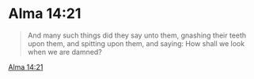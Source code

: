 # Alma 14:21

> And many such things did they say unto them, gnashing their teeth upon them, and spitting upon them, and saying: How shall we look when we are damned?

[Alma 14:21](https://www.churchofjesuschrist.org/study/scriptures/bofm/alma/14?lang=eng&id=p21#p21)



